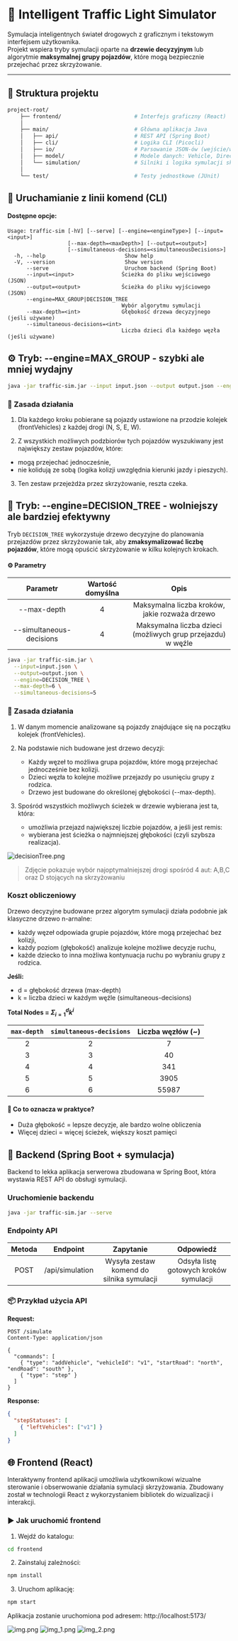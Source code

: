 # 🚦 Intelligent Traffic Light Simulator

Symulacja inteligentnych świateł drogowych z graficznym i tekstowym interfejsem użytkownika.  
Projekt wspiera tryby symulacji oparte na **drzewie decyzyjnym** lub algorytmie **maksymalnej grupy pojazdów**, które mogą bezpiecznie przejechać przez skrzyżowanie.

---

## 📁 Struktura projektu

```bash
project-root/
    ├── frontend/                       # Interfejs graficzny (React)
    │
    ├── main/                           # Główna aplikacja Java
    │   ├── api/                        # REST API (Spring Boot)
    │   ├── cli/                        # Logika CLI (Picocli)
    │   ├── io/                         # Parsowanie JSON-ów (wejście/wyjście)
    │   ├── model/                      # Modele danych: Vehicle, Direction itp.
    │   └── simulation/                 # Silniki i logika symulacji skrzyżowania
    │
    └── test/                           # Testy jednostkowe (JUnit)
```

## 🧪 Uruchamianie z linii komend (CLI)

#### Dostępne opcje:
```less
Usage: traffic-sim [-hV] [--serve] [--engine=<engineType>] [--input=<input>]
                   [--max-depth=<maxDepth>] [--output=<output>]
                   [--simultaneous-decisions=<simultaneousDecisions>]
  -h, --help                         Show help
  -V, --version                      Show version
      --serve                        Uruchom backend (Spring Boot)
      --input=<input>               Ścieżka do pliku wejściowego (JSON)
      --output=<output>             Ścieżka do pliku wyjściowego (JSON)
      --engine=MAX_GROUP|DECISION_TREE
                                    Wybór algorytmu symulacji
      --max-depth=<int>             Głębokość drzewa decyzyjnego (jeśli używane)
      --simultaneous-decisions=<int>
                                    Liczba dzieci dla każdego węzła (jeśli używane)
```

## ⚙️ Tryb: --engine=MAX_GROUP - szybki ale mniej wydajny

```bash
java -jar traffic-sim.jar --input input.json --output output.json --engine MAX_GROUP
```
### 🧠 Zasada działania
1. Dla każdego kroku pobierane są pojazdy ustawione na przodzie kolejek (frontVehicles) z każdej drogi (N, S, E, W).

2. Z wszystkich możliwych podzbiorów tych pojazdów wyszukiwany jest największy zestaw pojazdów, które:
  - mogą przejechać jednocześnie,
  - nie kolidują ze sobą (logika kolizji uwzględnia kierunki jazdy i pieszych).

3. Ten zestaw przejeżdża przez skrzyżowanie, reszta czeka.

## 🌲 Tryb: --engine=DECISION_TREE - wolniejszy ale bardziej efektywny

Tryb `DECISION_TREE` wykorzystuje drzewo decyzyjne do planowania przejazdów przez skrzyżowanie tak, aby **zmaksymalizować liczbę pojazdów**, które mogą opuścić skrzyżowanie w kilku kolejnych krokach.

#### ⚙️ Parametry
|         Parametr         |Wartość domyślna|Opis|
|:------------------------:|:-------:|:-------:|
|       --max-depth        |4|Maksymalna liczba kroków, jakie rozważa drzewo|
| --simultaneous-decisions |4|Maksymalna liczba dzieci (możliwych grup przejazdu) w węźle|

```bash
java -jar traffic-sim.jar \
  --input=input.json \
  --output=output.json \
  --engine=DECISION_TREE \
  --max-depth=6 \
  --simultaneous-decisions=5
```

### 🧠 Zasada działania
1. W danym momencie analizowane są pojazdy znajdujące się na początku kolejek (frontVehicles).

2. Na podstawie nich budowane jest drzewo decyzji:
   - Każdy węzeł to możliwa grupa pojazdów, które mogą przejechać jednocześnie bez kolizji.
   - Dzieci węzła to kolejne możliwe przejazdy po usunięciu grupy z rodzica.
   - Drzewo jest budowane do określonej głębokości (--max-depth).

3. Spośród wszystkich możliwych ścieżek w drzewie wybierana jest ta, która:
   - umożliwia przejazd największej liczbie pojazdów, a jeśli jest remis:
   - wybierana jest ścieżka o najmniejszej głębokości (czyli szybsza realizacja).

![decisionTree.png](decisionTree.png)
> Zdjęcie pokazuje wybór najoptymalniejszej drogi spośród 4 aut: A,B,C oraz D stojących na skrzyżowaniu

### Koszt obliczeniowy
Drzewo decyzyjne budowane przez algorytm symulacji działa podobnie jak klasyczne drzewo n-arnalne:
- każdy węzeł odpowiada grupie pojazdów, które mogą przejechać bez kolizji,
- każdy poziom (głębokość) analizuje kolejne możliwe decyzje ruchu,
- każde dziecko to inna możliwa kontynuacja ruchu po wybraniu grupy z rodzica.

**Jeśli:**
- d = głębokość drzewa (max-depth)
- k = liczba dzieci w każdym węźle (simultaneous-decisions)

**$\text{Total Nodes = } \Sigma^{d}_{i=1} k^{i}$**

|  `max-depth`  | `simultaneous-decisions` |Liczba węzłów (~) |
|:-----------:|:------------------------:|:----------------:|
| 2 | 2 | 7 |
| 3 | 3 | 40 |
| 4 | 4 | 341 |
| 5 | 5 | 3905 |
| 6 | 6 | 55987 |

#### 🚨 Co to oznacza w praktyce?
- Duża głębokość = lepsze decyzje, ale bardzo wolne obliczenia
- Więcej dzieci = więcej ścieżek, większy koszt pamięci


## 🔧 Backend (Spring Boot + symulacja)
Backend to lekka aplikacja serwerowa zbudowana w Spring Boot, która wystawia REST API do obsługi symulacji.
### Uruchomienie backendu
```bash
java -jar traffic-sim.jar --serve
```

### Endpointy API

|  Metoda  | Endpoint |                 Zapytanie                 | Odpowiedź |
|:-----------:|:------------------------:|:-----------------------------------------:|:---------:|
| POST | /api/simulation | Wysyła zestaw komend do silnika symulacji | Odsyła listę gotowych kroków symulacji |

### 📦 Przykład użycia API
**Request:**
```http request
POST /simulate
Content-Type: application/json

{
  "commands": [
    { "type": "addVehicle", "vehicleId": "v1", "startRoad": "north", "endRoad": "south" },
    { "type": "step" }
  ]
}
```
**Response:**
```json
{
  "stepStatuses": [
    { "leftVehicles": ["v1"] }
  ]
}
```

## 🌐 Frontend (React)

Interaktywny frontend aplikacji umożliwia użytkownikowi wizualne sterowanie i obserwowanie działania symulacji skrzyżowania. Zbudowany został w technologii React z wykorzystaniem bibliotek do wizualizacji i interakcji.

### ▶️ Jak uruchomić frontend
1. Wejdź do katalogu:
```bash
cd frontend
```
2. Zainstaluj zależności:
```bash
npm install
```
3. Uruchom aplikację:
```bash
npm start
```
Aplikacja zostanie uruchomiona pod adresem:
http://localhost:5173/

![img.png](img.png)
![img_1.png](img_1.png)
![img_2.png](img_2.png)





